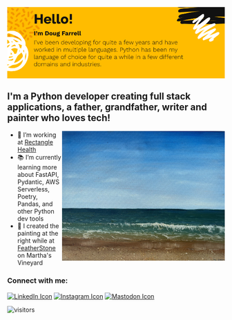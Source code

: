 <img align="center" src="https://github.com/writeson/writeson/blob/main/images/about_me_slide.png" width="1000px">

## I'm a Python developer creating full stack applications, a father, grandfather, writer and painter who loves tech!

<img align="right" src="https://github.com/writeson/writeson/blob/main/images/mathas_vineyard_featherstone_2022_small.png" alt="doug-painting" height="300" />

- :office: I’m working at [Rectangle Health](https://www.rectanglehealth.com/)
- :books: I’m currently learning more about FastAPI, Pydantic, AWS Serverless, Poetry, Pandas, and other Python dev tools
- :art: I created the painting at the right while at [FeatherStone](https://www.featherstoneart.org/) on Martha's Vineyard

<h3 align="left">Connect with me:</h3>
<p align="left">
    <a href="https://linkedin.com/in/dougfarrell" target="blank"><img align="center" src="https://cdn.jsdelivr.net/npm/simple-icons@v4/icons/linkedin.svg" alt="LinkedIn Icon" height="30" width="40" /></a>
    <a href="https://instagram.com/writes_on/" target="blank"><img align="center" src="https://cdn.jsdelivr.net/npm/simple-icons@v4/icons/instagram.svg" alt="Instagram Icon" height="30" width="40" /></a>
    <a href="https://instagram.com/writes_on/" target="blank"><img align="center" src="https://cdn.jsdelivr.net/npm/simple-icons@v4/icons/mastodon.svg" alt="Mastodon Icon" height="30" width="40" /></a>
</p>

![visitors](https://visitor-badge.laobi.icu/badge?page_id=Ria700.Ria700)
